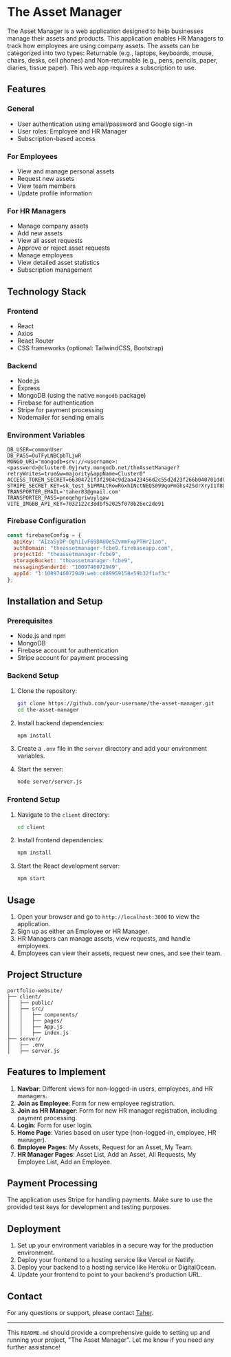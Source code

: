 # The Asset Manager

The Asset Manager is a web application designed to help businesses manage their assets and products. This application enables HR Managers to track how employees are using company assets. The assets can be categorized into two types: Returnable (e.g., laptops, keyboards, mouse, chairs, desks, cell phones) and Non-returnable (e.g., pens, pencils, paper, diaries, tissue paper). This web app requires a subscription to use.

## Features

### General
- User authentication using email/password and Google sign-in
- User roles: Employee and HR Manager
- Subscription-based access

### For Employees
- View and manage personal assets
- Request new assets
- View team members
- Update profile information

### For HR Managers
- Manage company assets
- Add new assets
- View all asset requests
- Approve or reject asset requests
- Manage employees
- View detailed asset statistics
- Subscription management

## Technology Stack

### Frontend
- React
- Axios
- React Router
- CSS frameworks (optional: TailwindCSS, Bootstrap)

### Backend
- Node.js
- Express
- MongoDB (using the native `mongodb` package)
- Firebase for authentication
- Stripe for payment processing
- Nodemailer for sending emails

### Environment Variables
```env
DB_USER=commonUser
DB_PASS=OuTFyLNBCpbTLjwR
MONGO_URI="mongodb+srv://<username>:<password>@cluster0.0yjrwty.mongodb.net/theAssetManager?retryWrites=true&w=majority&appName=Cluster0"
ACCESS_TOKEN_SECRET=66304721f3f2904c9d2aa423456d2c55d2d23f266b040701dd85ef10ce562ad172f21b493a79b3f597ec5c5ac3df2425dcd65b225871882196e1fe88691b3c73
STRIPE_SECRET_KEY=sk_test_51PMALtRowRGxhINctNEQS099qoPmGhs42SdrXryI1T8Dw2NHA7Xh0lYmuvhJwF0zmP3DA0aTuhhNoi0QGqZ3m5P000czNohOc8
TRANSPORTER_EMAIL='taher83@gmail.com'
TRANSPORTER_PASS=pnoqehgriwuylqaw
VITE_IMGBB_API_KEY=7032122c38dbf52025f070b26ec2de91
```

### Firebase Configuration
```js
const firebaseConfig = {
  apiKey: "AIzaSyDP-OghiIvF69DAUOe5ZvmmFxpPTHr21ao",
  authDomain: "theassetmanager-fcbe9.firebaseapp.com",
  projectId: "theassetmanager-fcbe9",
  storageBucket: "theassetmanager-fcbe9",
  messagingSenderId: "1009746072949",
  appId: "1:1009746072949:web:cd89959158e59b32f1af3c"
};
```

## Installation and Setup

### Prerequisites
- Node.js and npm
- MongoDB
- Firebase account for authentication
- Stripe account for payment processing

### Backend Setup

1. Clone the repository:
    ```sh
    git clone https://github.com/your-username/the-asset-manager.git
    cd the-asset-manager
    ```

2. Install backend dependencies:
    ```sh
    npm install
    ```

3. Create a `.env` file in the `server` directory and add your environment variables.

4. Start the server:
    ```sh
    node server/server.js
    ```

### Frontend Setup

1. Navigate to the `client` directory:
    ```sh
    cd client
    ```

2. Install frontend dependencies:
    ```sh
    npm install
    ```

3. Start the React development server:
    ```sh
    npm start
    ```

## Usage

1. Open your browser and go to `http://localhost:3000` to view the application.
2. Sign up as either an Employee or HR Manager.
3. HR Managers can manage assets, view requests, and handle employees.
4. Employees can view their assets, request new ones, and see their team.

## Project Structure

```
portfolio-website/
├── client/
│   ├── public/
│   ├── src/
│   │   ├── components/
│   │   ├── pages/
│   │   ├── App.js
│   │   ├── index.js
├── server/
│   ├── .env
│   ├── server.js
```

## Features to Implement

1. **Navbar**: Different views for non-logged-in users, employees, and HR managers.
2. **Join as Employee**: Form for new employee registration.
3. **Join as HR Manager**: Form for new HR manager registration, including payment processing.
4. **Login**: Form for user login.
5. **Home Page**: Varies based on user type (non-logged-in, employee, HR manager).
6. **Employee Pages**: My Assets, Request for an Asset, My Team.
7. **HR Manager Pages**: Asset List, Add an Asset, All Requests, My Employee List, Add an Employee.

## Payment Processing

The application uses Stripe for handling payments. Make sure to use the provided test keys for development and testing purposes.

## Deployment

1. Set up your environment variables in a secure way for the production environment.
2. Deploy your frontend to a hosting service like Vercel or Netlify.
3. Deploy your backend to a hosting service like Heroku or DigitalOcean.
4. Update your frontend to point to your backend's production URL.

## Contact

For any questions or support, please contact [Taher](mailto:taher83@gmail.com).

---

This `README.md` should provide a comprehensive guide to setting up and running your project, "The Asset Manager". Let me know if you need any further assistance!